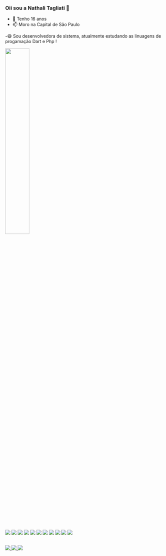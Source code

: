 ### Oii sou a Nathali Tagliati 👋

- 💬 Tenho 16 anos
- 📫 Moro na Capital de São Paulo
  
-😄 Sou desenvolvedora de sistema, atualmente estudando as linuagens de progamação Dart e Php !

  <div>
<img align = "center" width = "39%" src = "https://github-readme-stats.vercel.app/api/top-langs/?username=Rafaeelsantos&layout=compact&langs_count=16&theme=dark"/>
</div>

</div>

<div style="display: inline_block"><br>
 <img src="https://cdn.jsdelivr.net/gh/devicons/devicon@latest/icons/trêsdsmax/trêsdsmax-original.svg">
 <img src="https://cdn.jsdelivr.net/gh/devicons/devicon@latest/icons/trêsdsmax/trêsdsmax-original.svg">          
 <img src="https://cdn.jsdelivr.net/gh/devicons/devicon@latest/icons/trêsdsmax/trêsdsmax-original.svg">
 <img src="https://cdn.jsdelivr.net/gh/devicons/devicon@latest/icons/trêsdsmax/trêsdsmax-original.svg">
 <img src="https://cdn.jsdelivr.net/gh/devicons/devicon@latest/icons/trêsdsmax/trêsdsmax-original.svg">
 <img src="https://cdn.jsdelivr.net/gh/devicons/devicon@latest/icons/trêsdsmax/trêsdsmax-original.svg">
 <img src="https://cdn.jsdelivr.net/gh/devicons/devicon@latest/icons/trêsdsmax/trêsdsmax-original.svg">
 <img src="https://cdn.jsdelivr.net/gh/devicons/devicon@latest/icons/trêsdsmax/trêsdsmax-original.svg">
 <img src="https://cdn.jsdelivr.net/gh/devicons/devicon@latest/icons/trêsdsmax/trêsdsmax-original.svg">
 <img src="https://cdn.jsdelivr.net/gh/devicons/devicon@latest/icons/trêsdsmax/trêsdsmax-original.svg">
 <img src="https://cdn.jsdelivr.net/gh/devicons/devicon@latest/icons/trêsdsmax/trêsdsmax-original.svg">
          
          
          

 </div>

 ##

 <div>
  <a href = "https://github.com/NathTagliati" target = "_blank"><img src = "https://img.shields.io/badge/GitHub-100000?style=for-the-badge&logo=github&logoColor=white">
  <a href = "https://www.linkedin.com/in/nathalitagliati/" target = "_blank"><img src = "https://img.shields.io/badge/LinkedIn-0077B5?style=for-the-badge&logo=linkedin&logoColor=white">
   <a href = "mailto:contato@nathalitagliati04@gmail.com" target = "_blank"><img src = "https://img.shields.io/badge/Gmail-D14836?style=for-the-badge&logo=gmail&logoColor=white">
</div>
          

